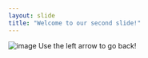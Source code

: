 ```yaml
---
layout: slide
title: "Welcome to our second slide!"
---
```

![image](https://user-images.githubusercontent.com/20630799/184532702-800d252e-9f23-43ea-b78b-6059b0c1d3c8.png)
Use the left arrow to go back!
